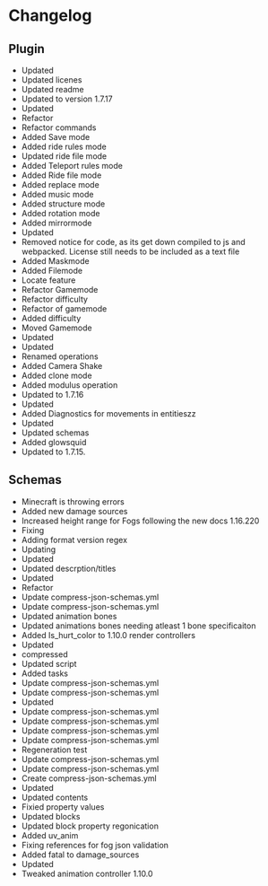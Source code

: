 # Changelog 
## Plugin 
- Updated
- Updated licenes
- Updated readme
- Updated to version 1.7.17
- Updated
- Refactor
- Refactor commands
- Added Save mode
- Added ride rules mode
- Updated ride file mode
- Added Teleport rules mode
- Added Ride file mode
- Added replace mode
- Added music mode
- Added structure mode
- Added rotation mode
- Added mirrormode
- Updated
- Removed notice for code, as its get down compiled to js and webpacked. License still needs to be included as a text file
- Added Maskmode
- Added Filemode
- Locate feature
- Refactor Gamemode
- Refactor difficulty
- Refactor of gamemode
- Added difficulty
- Moved Gamemode
- Updated
- Updated
- Renamed operations
- Added Camera Shake
- Added clone mode
- Added modulus operation
- Updated to 1.7.16
- Updated
- Added Diagnostics for movements in entitieszz
- Updated
- Updated schemas
- Added glowsquid
- Updated to 1.7.15. 
## Schemas 
- Minecraft is throwing errors
- Added new damage sources
- Increased height range for Fogs following the new docs 1.16.220
- Fixing
- Adding format version regex
- Updating
- Updated
- Updated descrption/titles
- Updated
- Refactor
- Update compress-json-schemas.yml
- Update compress-json-schemas.yml
- Updated animation bones
- Updated animations bones needing atleast 1 bone specificaiton
- Added Is_hurt_color to 1.10.0 render controllers
- Updated
- compressed
- Updated script
- Added tasks
- Update compress-json-schemas.yml
- Update compress-json-schemas.yml
- Updated
- Update compress-json-schemas.yml
- Update compress-json-schemas.yml
- Update compress-json-schemas.yml
- Update compress-json-schemas.yml
- Regeneration test
- Update compress-json-schemas.yml
- Update compress-json-schemas.yml
- Create compress-json-schemas.yml
- Updated
- Updated contents
- Fixied property values
- Updated blocks
- Updated block property regonication
- Added uv_anim
- Fixing references for fog json validation
- Added fatal to damage_sources
- Updated
- Tweaked animation controller 1.10.0